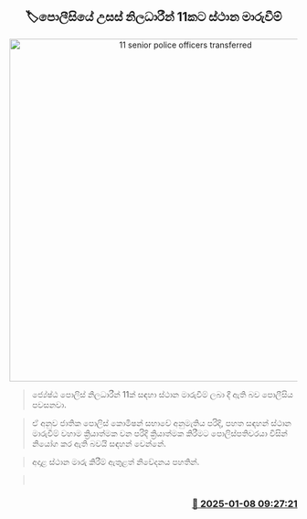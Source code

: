 <p align='center'><b><h2 align='center' title='11 senior police officers transferred'>🏷පොලීසියේ උසස් නිලධාරීන් 11කට ස්ථාන මාරුවීම්</h2></b></p>
<p align='center'><img src='https://helakuru.sgp1.cdn.digitaloceanspaces.com/esana/images/lib/srilanka-police[1].jpg' width='600' alt='11 senior police officers transferred'></p>

> ජ්‍යේෂ්ඨ පොලිස් නිලධාරීන් 11ක් සඳහා ස්ථාන මාරුවීම් ලබා දී ඇති බව පොලීසිය පවසනවා.

> ඒ අනුව ජාතික පොලිස් කොමිෂන් සභාවේ අනුමැතිය පරිදි, පහත සඳහන් ස්ථාන මාරුවීම් වහාම ක්‍රියාත්මක වන පරිදි ක්‍රියාත්මක කිරීමට පොලිස්පතිවරයා විසින් නියෝග කර ඇති බවයි සඳහන් වෙන්නේ.

> අදාළ ස්ථාන මාරු කිරීම් ඇතුළත් නිවේදනය පහතින්. 

>  



<h3 align='right'><a href='https://www.helakuru.lk/esana/p/106407/'>📅 2025-01-08 09:27:21</a></h3>
